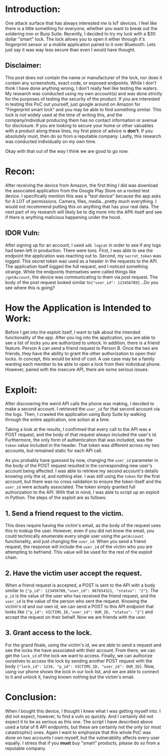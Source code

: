 # Introduction:
One attack surface that has always interested me is IoT devices. I feel like there is a little something for everyone, whether you want to break out the soldering iron or Burp Suite. Recently, I decided to try my luck with a $30 dollar "smart" lock. The lock allows you to open it either through it's fingerprint sensor or a mobile application paired to it over Bluetooth. Lets just say it was way less secure than even I would have thought.

## Disclaimer:
This post does not contain the name or manufacturer of the lock, nor does it contain any screenshots, exact code, or exposed endpoints. While I don't think I have done anything wrong, I don't really feel like testing the waters. My research was conducted using my own account(s) and was done strictly for the purposes of testing the security of the product. If you are interested in testing this PoC out yourself, just google around on Amazon for "Fingerprint smart lock" and you may be able to find something similar. This lock is not widely used at the time of writing this, and the company/individual producing them has no contact information or avenue for disclosure. If you are looking to secure your home or other valuables with a product along these lines, my first piece of advice is **don't**. If you absolutely must, then do so from a reputable company. Lastly, this research was conducted individually on my own time. 

Okay with that out of the way I think we are good to go now.

# Recon:

After receiving the device from Amazon, the first thing I did was download the associated application from the Google Play Store on a rooted test device. I specifically mention this was a "test device" because the app asks for A LOT of permissions. Camera, files, media...pretty much everything. I would not recommend putting this on anything that has your real data. The next part of my research will likely be to dig more into the APK itself and see if there is anything malicious happening under the hood.

## IDOR Vuln:
After signing up for an account, I used `adb logcat` in order to see if any logs had been left in production. There were tons. First, I was able to see the endpoint the application was reaching out to. Second, my `secret_token` was logged. This secret token was used as a header in the requests to the API. The application itself logged the full request, and I noticed something strange. While the endpoints themselves were called things like `/getAccount`, the device was communicating to them via post request. The body of the post request looked similar to`{"user_id": 123456789}`...Do you see where this is going?

# How the Application is Intended to Work:
Before I get into the exploit itself, I want to talk about the intended functionality of the app. After you log into the application, you are able to see a list of locks you are authorized to unlock. In addition, there is a friend feature. Person A can send a friend request to Person B. Once the two are friends, they have the ability to grant the other authorization to open their locks. In concept, this would be kind of cool. A use case may be a family wanting each member to be able to open a lock from their individual phone. However, paired with the insecure API, there are some serious issues.

# Exploit:
After discovering the weird API calls the phone was making, I decided to make a second account. I retrieved the `user_id` for that second account via the logs. Then, I crawled the application using Burp Suite by walking through the entire application, one action at a time.

Taking a look at the results, I confirmed that every call to the API was a POST request, and the body of that request always included the user's id. Furthermore, the only form of authentication that was included, was the `token` value included in the header. That token was different across my two accounts, but remained static for each API call.

As you probably have guessed by now, changing the `user_id` parameter in the body of the POST request resulted in the corresponding new user's account being affected. I was able to retrieve my second account's details knowing only the id, and nothing else. I was still using the `token` for the first account, but there was no cross validation to ensure the token itself and the `user_id` were actually associated. The token simply granted full authorization to the API. With that in mind, I was able to script up an exploit in Python. The steps of the exploit are as follows:
## 1. Send a friend request to the victim.
This does require having the victim's email, as the body of the request uses this to lookup the user. However, even if you did not know the email, you could technically enumerate every single user using the `getAccount` functionality, and just changing the `user_id`. When you send a friend request, the response will include the `user_id` of the victim who you are attempting to befriend. This value will be used for the rest of the exploit chain.

## 2. Have the victim user accept the request.
When a friend request is accepted, a POST is sent to the API with a body similar to `{"p_id": 123456789,"user_id": 987654321, "status": "2"}`. The `p_id` is the value of the user who has received the friend request, and the `user_id` is the value of the person who sent the request. Knowing the victim's id and our own id, we can send a POST to this API endpoint that looks like `{"p_id": VICTIMS_ID,"user_id": OUR_ID, "status": "2"}` and accept the request on their behalf. Now we are friends with the user.

## 3. Grant access to the lock.
For the grand finale, using the victim's id, we are able to send a request and see the locks the have associated with their account. From there, we can get the `lock_id` of the lock we want to access. Finally, we can authorize ourselves to access the lock by sending another POST request with the body `{"lock_id": 1234, "p_id": VICTIMS_ID, "user_id": OUR_ID}`. Now, using our phone shows the lock in our lock list, and we are able to connect to it and unlock it, having known nothing but the victim's email.

# Conclusion:
When I bought this device, I thought I knew what I was getting myself into. I did not expect, however, to find a vuln so quickly. And I certainly did not expect it to be as serious as this one. The script I have described above used a total of 6 API endpoints, but these are certainly not the only (or most catastrophic) ones. Again I want to emphasize that this whole PoC was done on two accounts I own myself, but the vulnerability affects every user equally. I stress that if you **must** buy "smart" products, please do so from a reputable company.
 
